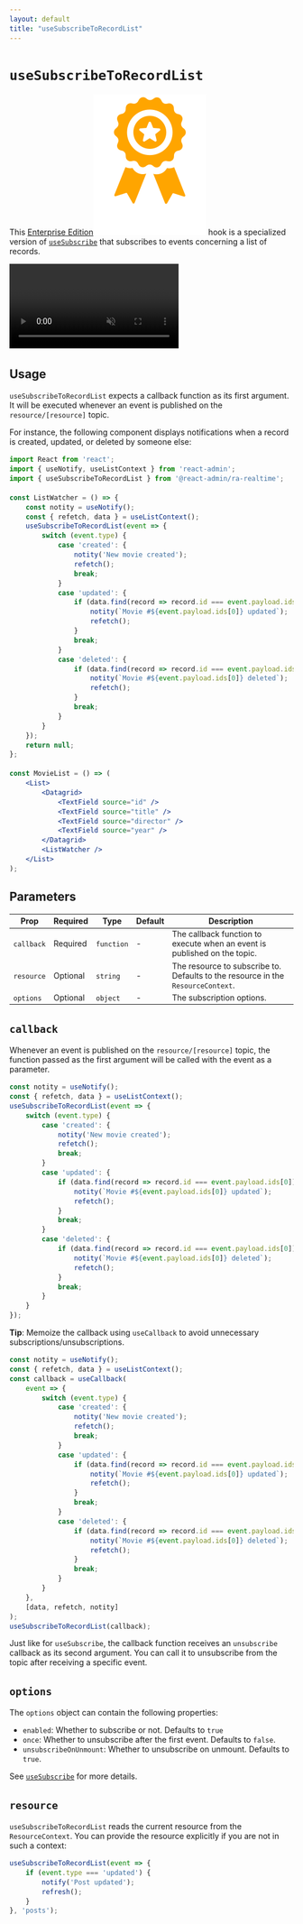 ```yaml
---
layout: default
title: "useSubscribeToRecordList"
---
```


# `useSubscribeToRecordList`

This [Enterprise Edition](https://react-admin-ee.marmelab.com)<img class="icon" src="./img/premium.svg" /> hook is a  specialized version of [`useSubscribe`](./useSubscribe.md) that subscribes to events concerning a list of records.

<video controls autoplay playsinline muted loop>
  <source src="./img/useSubscribeToRecordList.webm" type="video/webm"/>
  <source src="./img/useSubscribeToRecordList.mp4" type="video/mp4"/>
  Your browser does not support the video tag.
</video>


## Usage

`useSubscribeToRecordList` expects a callback function as its first argument. It will be executed whenever an event is published on the `resource/[resource]` topic.

For instance, the following component displays notifications when a record is created, updated, or deleted by someone else:

```jsx
import React from 'react';
import { useNotify, useListContext } from 'react-admin';
import { useSubscribeToRecordList } from '@react-admin/ra-realtime';

const ListWatcher = () => {
    const notity = useNotify();
    const { refetch, data } = useListContext();
    useSubscribeToRecordList(event => {
        switch (event.type) {
            case 'created': {
                notity('New movie created');
                refetch();
                break;
            }
            case 'updated': {
                if (data.find(record => record.id === event.payload.ids[0])) {
                    notity(`Movie #${event.payload.ids[0]} updated`);
                    refetch();
                }
                break;
            }
            case 'deleted': {
                if (data.find(record => record.id === event.payload.ids[0])) {
                    notity(`Movie #${event.payload.ids[0]} deleted`);
                    refetch();
                }
                break;
            }
        }
    });
    return null;
};

const MovieList = () => (
    <List>
        <Datagrid>
            <TextField source="id" />
            <TextField source="title" />
            <TextField source="director" />
            <TextField source="year" />
        </Datagrid>
        <ListWatcher />
    </List>
);
```

## Parameters

| Prop       | Required | Type       | Default | Description                                                                      |
| ---------- | -------- | ---------- | ------- | -------------------------------------------------------------------------------- |
| `callback` | Required | `function` | -       | The callback function to execute when an event is published on the topic.        |
| `resource` | Optional | `string`   | -       | The resource to subscribe to. Defaults to the resource in the `ResourceContext`. |
| `options`  | Optional | `object`   | -       | The subscription options.                                                        |

## `callback`

Whenever an event is published on the `resource/[resource]` topic, the function passed as the first argument will be called with the event as a parameter.

```jsx
const notity = useNotify();
const { refetch, data } = useListContext();
useSubscribeToRecordList(event => {
    switch (event.type) {
        case 'created': {
            notity('New movie created');
            refetch();
            break;
        }
        case 'updated': {
            if (data.find(record => record.id === event.payload.ids[0])) {
                notity(`Movie #${event.payload.ids[0]} updated`);
                refetch();
            }
            break;
        }
        case 'deleted': {
            if (data.find(record => record.id === event.payload.ids[0])) {
                notity(`Movie #${event.payload.ids[0]} deleted`);
                refetch();
            }
            break;
        }
    }
});
```

**Tip**: Memoize the callback using `useCallback` to avoid unnecessary subscriptions/unsubscriptions.

```jsx
const notity = useNotify();
const { refetch, data } = useListContext();
const callback = useCallback(
    event => {
        switch (event.type) {
            case 'created': {
                notity('New movie created');
                refetch();
                break;
            }
            case 'updated': {
                if (data.find(record => record.id === event.payload.ids[0])) {
                    notity(`Movie #${event.payload.ids[0]} updated`);
                    refetch();
                }
                break;
            }
            case 'deleted': {
                if (data.find(record => record.id === event.payload.ids[0])) {
                    notity(`Movie #${event.payload.ids[0]} deleted`);
                    refetch();
                }
                break;
            }
        }
    },
    [data, refetch, notity]
);
useSubscribeToRecordList(callback);
```

Just like for `useSubscribe`, the callback function receives an `unsubscribe` callback as its second argument. You can call it to unsubscribe from the topic after receiving a specific event.

## `options`

The `options` object can contain the following properties:

-   `enabled`: Whether to subscribe or not. Defaults to `true`
-   `once`: Whether to unsubscribe after the first event. Defaults to `false`.
-   `unsubscribeOnUnmount`: Whether to unsubscribe on unmount. Defaults to `true`.

See [`useSubscribe`](./useSubscribe.md) for more details.

## `resource`

`useSubscribeToRecordList` reads the current resource from the `ResourceContext`. You can provide the resource explicitly if you are not in such a context:

```jsx
useSubscribeToRecordList(event => {
    if (event.type === 'updated') {
        notify('Post updated');
        refresh();
    }
}, 'posts');
```
